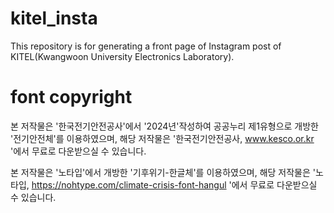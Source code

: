 # kitel_insta
This repository is for generating a front page of Instagram post of KITEL(Kwangwoon University Electronics Laboratory).  

# font copyright
본 저작물은 '한국전기안전공사'에서 '2024년'작성하여 공공누리 제1유형으로 개방한 '전기안전체'를 이용하였으며, 해당 저작물은 '한국전기안전공사, www.kesco.or.kr '에서 무료로 다운받으실 수 있습니다.  

본 저작물은 '노타입'에서 개방한 '기후위기-한글체'를 이용하였으며, 해당 저작물은 '노타입, https://nohtype.com/climate-crisis-font-hangul '에서 무료로 다운받으실 수 있습니다.

